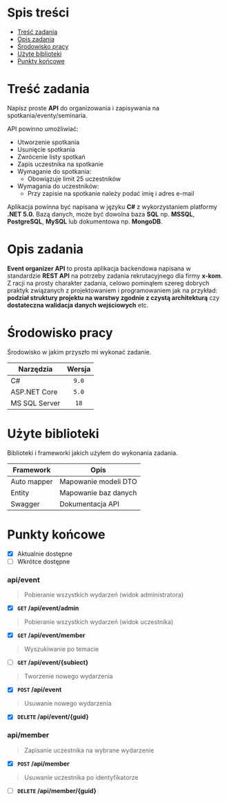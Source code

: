 ﻿# Spis treści
- [Treść zadania](#treść-zadania "Treść zadania")
- [Opis zadania](#opis-zadania "Opis zadania")
- [Środowisko pracy](#środowisko-pracy "Środowisko pracy")
- [Użyte biblioteki](#użyte-biblioteki "Użyte biblioteki")
- [Punkty końcowe](#punkty-końcowe "Punkty końcowe")

# Treść zadania
Napisz proste **API** do organizowania i zapisywania na spotkania/eventy/seminaria.

API powinno umożliwiać:

+ Utworzenie spotkania
+ Usunięcie spotkania
+ Zwrócenie listy spotkań
+ Zapis uczestnika na spotkanie
+ Wymaganie do spotkania:
    + Obowiązuje limit 25 uczestników
+ Wymagania do uczestników:
    + Przy zapisie na spotkanie należy podać imię i adres e-mail
 
Aplikacja powinna być napisana w języku **C#** z wykorzystaniem platformy **.NET 5.0.**
Bazą danych, może być dowolna baza **SQL** np. **MSSQL**, **PostgreSQL**, **MySQL** lub dokumentowa np. **MongoDB**.

# Opis zadania
**Event organizer API** to prosta aplikacja backendowa napisana w standardzie **REST API** na potrzeby zadania rekrutacyjnego dla firmy **x-kom**. Z racji na prosty charakter zadania, celowo pominąłem szereg dobrych praktyk związanych z projektowaniem i programowaniem jak na przykład: **podział struktury projektu na warstwy zgodnie z czystą architekturą** czy **dostateczna walidacja danych wejściowych** etc.

# Środowisko pracy
Środowisko w jakim przyszło mi wykonać zadanie.
                    
Narzędzia | Wersja
------------- | :-------------:
C#  | `9.0`
ASP.NET Core | `5.0`
MS SQL Server | `18`

# Użyte biblioteki
Biblioteki i frameworki jakich użyłem do wykonania zadania.

Framework | Opis
------------- | -------------
Auto mapper  | Mapowanie modeli DTO
Entity | Mapowanie baz danych
Swagger | Dokumentacja API

# Punkty końcowe
- [x] Aktualnie dostępne
- [ ] Wkrótce dostępne

### api/event

> Pobieranie wszystkich wydarzeń (widok administratora)

- [x] **`GET` /api/event/admin** 

> Pobieranie wszystkich wydarzeń (widok uczestnika)

- [x]  **`GET` /api/event/member** 

> Wyszukiwanie po temacie

- [ ]  **`GET` /api/event/{subiect}** 

> Tworzenie nowego wydarzenia

- [x]  **`POST` /api/event**

> Usuwanie nowego wydarzenia

- [x]  **`DELETE` /api/event/{guid}**

### api/member
> Zapisanie uczestnika na wybrane wydarzenie

- [x]  **`POST` /api/member** 

> Usuwanie uczestnika po identyfikatorze

- [ ]  **`DELETE` /api/member/{guid}** 


